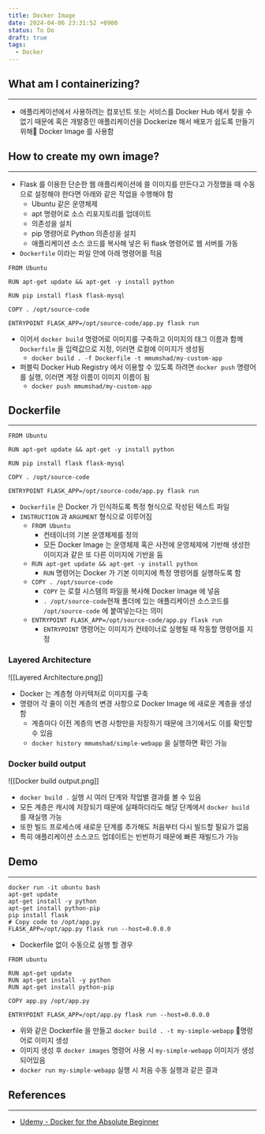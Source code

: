```yaml
---
title: Docker Image
date: 2024-04-06 23:31:52 +0900
status: To Do
draft: true
tags:
  - Docker
---
```

## What am I containerizing?
---
- 애플리케이션에서 사용하려는 컴포넌트 또는 서비스를 Docker Hub 에서 찾을 수 없기 때문에 혹은 개발중인 애플리케이션을 Dockerize 해서 배포가 쉽도록 만들기 위해 Docker Image 를 사용함

## How to create my own image?
---
- Flask 를 이용한 단순한 웹 애플리케이션에 쓸 이미지를 만든다고 가정했을 때 수동으로 설정해야 한다면 아래와 같은 작업을 수행해야 함
	- Ubuntu 같은 운영체제
	- apt 명령어로 소스 리포지토리를 업데이트
	- 의존성을 설치
	- pip 명령어로 Python 의존성을 설치
	- 애플리케이션 소스 코드를 복사해 넣은 뒤 flask 명령어로 웹 서버를 가동
- `Dockerfile` 이라는 파일 안에 아래 명령어를 적음
```
FROM Ubuntu

RUN apt-get update && apt-get -y install python

RUN pip install flask flask-mysql

COPY . /opt/source-code

ENTRYPOINT FLASK_APP=/opt/source-code/app.py flask run
```
- 이어서 `docker build` 명령어로 이미지를 구축하고 이미지의 태그 이름과 함께 `Dockerfile` 을 입력값으로 지정, 이러면 로컬에 이미지가 생성됨
	- `docker build . -f Dockerfile -t mmumshad/my-custom-app`
- 퍼블릭 Docker Hub Registry 에서 이용할 수 있도록 하려면 `docker push` 명령어를 실행, 이러면 계정 이름이 이미지 이름이 됨
	- `docker push mmumshad/my-custom-app`

## Dockerfile
---
```
FROM Ubuntu

RUN apt-get update && apt-get -y install python

RUN pip install flask flask-mysql

COPY . /opt/source-code

ENTRYPOINT FLASK_APP=/opt/source-code/app.py flask run
```
- `Dockerfile` 은 Docker 가 인식하도록 특정 형식으로 작성된 텍스트 파일
- `INSTRUCTION` 과 `ARGUMENT` 형식으로 이루어짐
	- `FROM Ubuntu`
		- 컨테이너의 기본 운영체제를 정의
		- 모든 Docker Image 는 운영체제 혹은 사전에 운영체제에 기반해 생성한 이미지과 같은 또 다른 이미지에 기반을 둠
	- `RUN apt-get update && apt-get -y install python`
		- `RUN` 명령어는 Docker 가 기본 이미지에 특정 명령어를 실행하도록 함
	- `COPY . /opt/source-code`
		- `COPY` 는 로컬 시스템의 파일을 복사해 Docker Image 에 넣음
		- `. /opt/source-code`현재 폴더에 있는 애플리케이션 소스코드를 `/opt/source-code` 에 붙여넣는다는 의미
	- `ENTRYPOINT FLASK_APP=/opt/source-code/app.py flask run`
		- `ENTRYPOINT` 명령어는 이미지가 컨테이너로 실행될 때 작동할 명령어를 지정

### Layered Architecture
![[Layered Architecture.png]]
- Docker 는 계층형 아키텍처로 이미지를 구축
- 명령어 각 줄이 이전 계층의 변경 사항으로 Docker Image 에 새로운 계층을 생성함
	- 계층마다 이전 계층의 변경 사항만을 저장하기 때문에 크기에서도 이를 확인할 수 있음
	- `docker history mmumshad/simple-webapp` 을 실행하면 확인 가능

### Docker build output
![[Docker build output.png]]
- `docker build .` 실행 시 여러 단계와 작업별 결과를 볼 수 있음
- 모든 계층은 캐시에 저장되기 때문에 실패하더라도 해당 단계에서 `docker build` 를 재실행 가능
- 또한 빌드 프로세스에 새로운 단계를 추가해도 처음부터 다시 빌드할 필요가 없음
- 특히 애플리케이션 소스코드 업데이트는 빈번하기 때문에 빠른 재빌드가 가능

## Demo
---
```
docker run -it ubuntu bash
apt-get update
apt-get install -y python
apt-get install python-pip
pip install flask
# Copy code to /opt/app.py
FLASK_APP=/opt/app.py flask run --host=0.0.0.0
```
- Dockerfile 없이 수동으로 실행 할 경우

```
FROM ubuntu

RUN apt-get update
RUN apt-get install -y python
RUN apt-get install python-pip

COPY app.py /opt/app.py

ENTRYPOINT FLASK_APP=/opt/app.py flask run --host=0.0.0.0
```
- 위와 같은 Dockerfile 을 만들고 `docker build . -t my-simple-webapp` 명령어로 이미지 생성
- 이미지 생성 후 `docker images` 명령어 사용 시 `my-simple-webapp` 이미지가 생성되어있음
- `docker run my-simple-webapp` 실행 시 처음 수동 실행과 같은 결과

## References
---
- [Udemy - Docker for the Absolute Beginner](https://www.udemy.com/course/learn-docker/)
